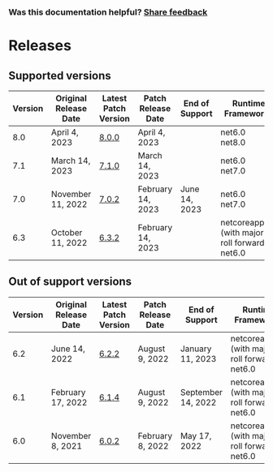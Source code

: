 
### Was this documentation helpful? [Share feedback](https://www.research.net/r/DGDQWXH?src=documentation%2Freleases)

# Releases

## Supported versions

| Version | Original Release Date | Latest Patch Version | Patch Release Date | End of Support | Runtime Frameworks |
| --- | --- | --- | --- | --- | --- |
| 8.0 | April 4, 2023 | [8.0.0](https://github.com/schmittjoseph/dotnet-monitor/releases/tag/v8.0.0) | April 4, 2023 |  | net6.0<br/>net8.0 |
| 7.1 | March 14, 2023 | [7.1.0](https://github.com/schmittjoseph/dotnet-monitor/releases/tag/v7.1.0) | March 14, 2023 |  | net6.0<br/>net7.0 |
| 7.0 | November 11, 2022 | [7.0.2](https://github.com/schmittjoseph/dotnet-monitor/releases/tag/v7.0.2) | February 14, 2023 | June 14, 2023 | net6.0<br/>net7.0 |
| 6.3 | October 11, 2022 | [6.3.2](https://github.com/schmittjoseph/dotnet-monitor/releases/tag/v6.3.2) | February 14, 2023 |  | netcoreapp3.1 (with major roll forward)<br/>net6.0 |


## Out of support versions

| Version | Original Release Date | Latest Patch Version | Patch Release Date | End of Support | Runtime Frameworks |
| --- | --- | --- | --- | --- | --- |
| 6.2 | June 14, 2022 | [6.2.2](https://github.com/schmittjoseph/dotnet-monitor/releases/tag/v6.2.2) | August 9, 2022 | January 11, 2023 | netcoreapp3.1 (with major roll forward)<br/>net6.0 |
| 6.1 | February 17, 2022 | [6.1.4](https://github.com/schmittjoseph/dotnet-monitor/releases/tag/v6.1.4) | August 9, 2022 | September 14, 2022 | netcoreapp3.1 (with major roll forward)<br/>net6.0 |
| 6.0 | November 8, 2021 | [6.0.2](https://github.com/schmittjoseph/dotnet-monitor/releases/tag/v6.0.2) | February 8, 2022 | May 17, 2022 | netcoreapp3.1 (with major roll forward)<br/>net6.0 |



